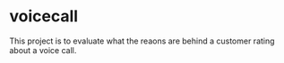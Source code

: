 # voicecall

This project is to evaluate what the reaons are behind a customer rating about a voice call.
